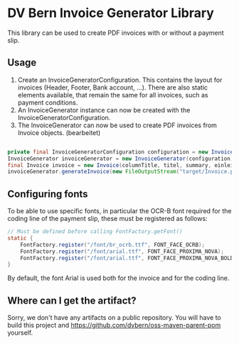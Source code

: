 # DV Bern Invoice Generator Library

This library can be used to create PDF invoices with or without a payment slip.

## Usage

1. Create an InvoiceGeneratorConfiguration. This contains the layout for invoices (Header, Footer, Bank account, ...). There are also static elements available, that remain the same for all invoices, such as payment conditions.
2. An InvoiceGenerator instance can now be created with the InvoiceGeneratorConfiguration.
3. The InvoiceGenerator can now be used to create PDF invoices from Invoice objects. (bearbeitet) 

```java

private final InvoiceGeneratorConfiguration configuration = new InvoiceGeneratorConfiguration(Alignment.LEFT);
InvoiceGenerator invoiceGenerator = new InvoiceGenerator(configuration);
final Invoice invoice = new Invoice(columnTitle, titel, summary, einleitung, adresse, einzahlungsschein, positionen, total);
invoiceGenerator.generateInvoice(new FileOutputStream("target/Invoice.pdf"), invoice);

```

## Configuring fonts

To be able to use specific fonts, in particular the OCR-B font required for the coding line of the payment slip, these must
be registered as follows:

```java
// Must be defined before calling FontFactory.getFont()
static {
	FontFactory.register("/font/br_ocrb.ttf", FONT_FACE_OCRB);				// font for coding line of the payment slip 
	FontFactory.register("/font/arial.ttf", FONT_FACE_PROXIMA_NOVA); 		// font for invoice
	FontFactory.register("/font/arial.ttf", FONT_FACE_PROXIMA_NOVA_BOLD); 	// font for invoice (bold)
}
```
By default, the font Arial is used both for the invoice and for the coding line.

## Where can I get the artifact?
Sorry, we don't have any artifacts on a public repository. You will have to build this project and https://github.com/dvbern/oss-maven-parent-pom yourself.


